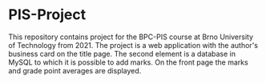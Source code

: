 # PIS-Project
This repository contains project for the BPC-PIS course at Brno University of Technology from 2021. The project is a web application with the author's business card on the title page. The second element is a database in MySQL to which it is possible to add marks. On the front page the marks and grade point averages are displayed.